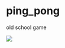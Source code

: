 # ping_pong
old school game

<img src="https://media.giphy.com/media/XJKmqVk7xbVS59Q3Ea/giphy.gif">
